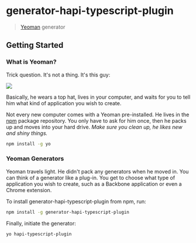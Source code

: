 # generator-hapi-typescript-plugin
> [Yeoman](http://yeoman.io) generator


## Getting Started

### What is Yeoman?

Trick question. It's not a thing. It's this guy:

![](https://pbs.twimg.com/profile_images/3786155988/46ea2dd8b1bdd31a8ba61044cb5b6ebe_400x400.png)

Basically, he wears a top hat, lives in your computer, and waits for you to tell him what kind of application you wish to create.

Not every new computer comes with a Yeoman pre-installed. He lives in the [npm](https://npmjs.org) package repository. You only have to ask for him once, then he packs up and moves into your hard drive. *Make sure you clean up, he likes new and shiny things.*

```bash
npm install -g yo
```

### Yeoman Generators

Yeoman travels light. He didn't pack any generators when he moved in. You can think of a generator like a plug-in. You get to choose what type of application you wish to create, such as a Backbone application or even a Chrome extension.

To install generator-hapi-typescript-plugin from npm, run:

```bash
npm install -g generator-hapi-typescript-plugin
```

Finally, initiate the generator:

```bash
yo hapi-typescript-plugin
```

